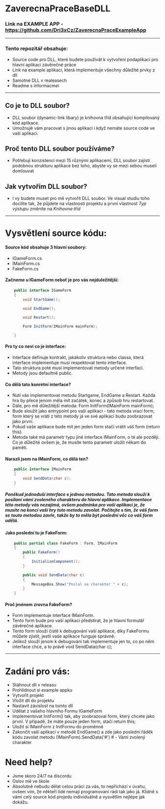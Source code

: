 # ZaverecnaPraceBaseDLL

### Link na EXAMPLE APP - https://github.com/Dri3xCz/ZaverecnaPraceExampleApp
---

### Tento repozitář obsahuje:
- Source code pro DLL, které budete používát k vytvoření podaplikací pro hlavní aplikaci závěrečné práce
- Link na example aplikaci, která implementuje všechny důležité prvky z dll
- Samotné DLL v realeasech
- Readme s informacmei

---

## Co je to DLL soubor?
- DLL soubor (dynamic-link libary) je knihovna tříd obsahující kompilovaný kód aplikace.
- Umožnujě vám pracovat s jinou aplikací i když nemáte source code ve vaší aplikaci.

## Proč tento DLL soubor používáme?
- Potřebuji konzistenci mezi 15 různými aplikacemi, DLL soubor zajístí podobnou strukturu aplikace bez toho, abyste vy se mezi sebou museli domlouvat

## Jak vytvořím DLL soubor?
- I vy budete muset pro mě vytvořit DLL soubor. Ve visual studiu toho docílíte tak, že půjdete na vlastnosti projektu a první vlastnost *Typ výstupu* změníte na *Knihovna tříd*


---

# Vysvětlení source kódu:
#### Source kód obsahuje 3 hlavní soubory:
- IGameForm.cs
- IMainForm.cs
- FakeForm.cs

#### Začneme u IGameForm neboť je pro vás nejduležitější:
```C#
    public interface IGameForm
    {
        void StartGame();
        
        void EndGame();

        void Restart();

        Form InitForm(IMainForm mainForm);

    }
```
#### Pro ty co neví co je interface:
- Interface definuje kontrakt, jakákoliv struktura nebo classa, která interface implementuje musí respektovat tento interface.
- Tato struktura poté musí implementovat metody určené interfací.
- Metody jsou defaultně public.

#### Co dělá tato konrétní interface?
- Nutí vás implementovat metodu Startgame, EndGame a Restart. Každá hra by přece jenom měla mít začátek, konec a způsob hru restartovat. 
- Dále, pro mě důležitější metoda: Form InitForm(IMainForm mainForm);
- Bude sloužit jako entrypoint pro vaší aplikaci - tato metoda vrací form, form který se vrátí z této metody já ve své aplikaci budu zoobrazovat jako první.
- Pokud vaše aplikace bude mít jen jeden form stačí vrátit váš form (return this).
- Metoda také má parametr typu jiné interface IMainForm, o té ale později. Co je důležité ovšem je, že musíte tento parametr uložit někam do paměti.

#### Narazli jsem na IMainForm, co dělá ten?
```C#
    public interface IMainForm
    {
        void SendData(char c);
    }
```
##### Poněkud jednoduší interface s jednou metodou. Tato metoda slouží k posílaní vámi zvoleného charakteru do hlavní aplikace. Implementace této metody vás nezajímá, ovšem podmínka pro vaší aplikaci je, že musíte na konci vaší hry tuto metodu zavolat. Počítejte s tím, že váš form se touto metodou zavře, takže by to měla být poslední věc co váš form udělá.

#### Jako poslední tu je FakeForm:
```C#
    public partial class FakeForm : Form, IMainForm
    {
        public FakeForm()
        {
            InitializeComponent();
        }

        public void SendData(char c)
        {
            MessageBox.Show("Poslal se charakter " + c);
        }
    }
```
#### Proč jménem zrovna FakeForm?
- Form implementuje interface IMainForm.
- Tento form bude pro vaší aplikaci předstírat, že je hlavní formulář závěrečné aplikace. 
- Tento form slouží čistě k debugování vaší aplikace, díky FakeFormu můžete zjistit, jestli vaše aplikace funguje správně.
- Jelikož slouží jenom k debugování tak implementuje jen to, co po něm interface chce, a to právě void SendData(char c);

---

# Zadání pro vás:
- Stáhnout dll v releasu
- Prohlídnout si example appku
- Vytvořit projekt
- Vložit dll do projektu
- Nastavit závislost na tomto dll
- Udělat z vašeho hlavního Formu IGameForm
- Implementovat InitForm() tak, aby zoobrazoval form, který chcete jako první. V případě, že máte pouze jeden form, stačí return this;
- Uložit si IMainForm z InitFormu do proměnné
- Zakončit vaší aplikaci v metodě EndGame() a zde jako poslední řáděk kódu zavolat metodu (IMainForm).SendData('#')  # - Vámi zvolený charakter

# Need help?
- Jsme skoro 24/7 na discordu
- Oslov mě ve škole
- Absolutně nebudu dělat celou práci za vás, to nepřichází v úvahu, ovšem vím, že někteří lidé nemají programovaní rádi tak jako já. Klidně s vámi celý source kód projedu individuálně a vysvětlím nejlépe jak dokážu.

